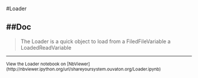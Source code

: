 
<!--
FrozenIsBool False
-->

#Loader

##Doc
----


> 
> The Loader is a quick object to load from a FiledFileVariable a LoadedReadVariable
> 
> 

----

<small>
View the Loader notebook on [NbViewer](http://nbviewer.ipython.org/url/shareyoursystem.ouvaton.org/Loader.ipynb)
</small>

